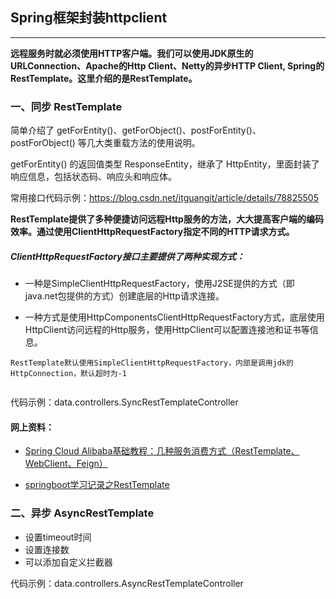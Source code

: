 ## Spring框架封装httpclient
---

**远程服务时就必须使用HTTP客户端。我们可以使用JDK原生的URLConnection、Apache的Http Client、Netty的异步HTTP Client, Spring的RestTemplate。这里介绍的是RestTemplate。**


###  一、同步 RestTemplate

简单介绍了 getForEntity()、getForObject()、postForEntity()、postForObject() 等几大类重载方法的使用说明。


getForEntity() 的返回值类型 ResponseEntity，继承了 HttpEntity，里面封装了响应信息，包括状态码、响应头和响应体。

常用接口代码示例：https://blog.csdn.net/itguangit/article/details/78825505


**RestTemplate提供了多种便捷访问远程Http服务的方法，大大提高客户端的编码效率。通过使用ClientHttpRequestFactory指定不同的HTTP请求方式。**

##### ClientHttpRequestFactory接口主要提供了两种实现方式：

* 一种是SimpleClientHttpRequestFactory，使用J2SE提供的方式（即 java.net包提供的方式）创建底层的Http请求连接。

* 一种方式是使用HttpComponentsClientHttpRequestFactory方式，底层使用HttpClient访问远程的Http服务，使用HttpClient可以配置连接池和证书等信息。

```
RestTemplate默认使用SimpleClientHttpRequestFactory，内部是调用jdk的HttpConnection，默认超时为-1


```

代码示例：data.controllers.SyncRestTemplateController

#### 网上资料：

* [Spring Cloud Alibaba基础教程：几种服务消费方式（RestTemplate、WebClient、Feign）
](https://mp.weixin.qq.com/s/udVIPbkuoHRyGbIgZDtrpg)

* [springboot学习记录之RestTemplate](https://www.jianshu.com/p/88b77d011c8a)

###  二、异步 AsyncRestTemplate

* 设置timeout时间
* 设置连接数
* 可以添加自定义拦截器

代码示例：data.controllers.AsyncRestTemplateController